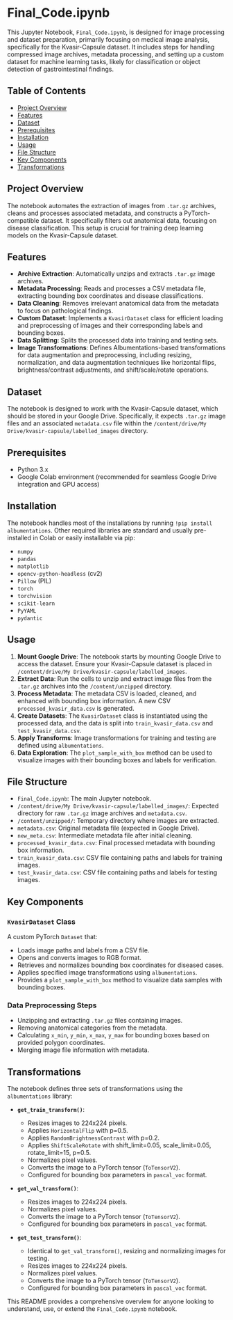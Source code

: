 # Final_Code.ipynb

This Jupyter Notebook, `Final_Code.ipynb`, is designed for image processing and dataset preparation, primarily focusing on medical image analysis, specifically for the Kvasir-Capsule dataset. It includes steps for handling compressed image archives, metadata processing, and setting up a custom dataset for machine learning tasks, likely for classification or object detection of gastrointestinal findings.

## Table of Contents
- [Project Overview](#project-overview)
- [Features](#features)
- [Dataset](#dataset)
- [Prerequisites](#prerequisites)
- [Installation](#installation)
- [Usage](#usage)
- [File Structure](#file-structure)
- [Key Components](#key-components)
- [Transformations](#transformations)

## Project Overview
The notebook automates the extraction of images from `.tar.gz` archives, cleans and processes associated metadata, and constructs a PyTorch-compatible dataset. It specifically filters out anatomical data, focusing on disease classification. This setup is crucial for training deep learning models on the Kvasir-Capsule dataset.

## Features
- **Archive Extraction**: Automatically unzips and extracts `.tar.gz` image archives.
- **Metadata Processing**: Reads and processes a CSV metadata file, extracting bounding box coordinates and disease classifications.
- **Data Cleaning**: Removes irrelevant anatomical data from the metadata to focus on pathological findings.
- **Custom Dataset**: Implements a `KvasirDataset` class for efficient loading and preprocessing of images and their corresponding labels and bounding boxes.
- **Data Splitting**: Splits the processed data into training and testing sets.
- **Image Transformations**: Defines Albumentations-based transformations for data augmentation and preprocessing, including resizing, normalization, and data augmentation techniques like horizontal flips, brightness/contrast adjustments, and shift/scale/rotate operations.

## Dataset
The notebook is designed to work with the Kvasir-Capsule dataset, which should be stored in your Google Drive. Specifically, it expects `.tar.gz` image files and an associated `metadata.csv` file within the `/content/drive/My Drive/kvasir-capsule/labelled_images` directory.

## Prerequisites
- Python 3.x
- Google Colab environment (recommended for seamless Google Drive integration and GPU access)

## Installation
The notebook handles most of the installations by running `!pip install albumentations`. Other required libraries are standard and usually pre-installed in Colab or easily installable via pip:
- `numpy`
- `pandas`
- `matplotlib`
- `opencv-python-headless` (cv2)
- `Pillow` (PIL)
- `torch`
- `torchvision`
- `scikit-learn`
- `PyYAML`
- `pydantic`

## Usage
1.  **Mount Google Drive**: The notebook starts by mounting Google Drive to access the dataset. Ensure your Kvasir-Capsule dataset is placed in `/content/drive/My Drive/kvasir-capsule/labelled_images`.
2.  **Extract Data**: Run the cells to unzip and extract image files from the `.tar.gz` archives into the `/content/unzipped` directory.
3.  **Process Metadata**: The metadata CSV is loaded, cleaned, and enhanced with bounding box information. A new CSV `processed_kvasir_data.csv` is generated.
4.  **Create Datasets**: The `KvasirDataset` class is instantiated using the processed data, and the data is split into `train_kvasir_data.csv` and `test_kvasir_data.csv`.
5.  **Apply Transforms**: Image transformations for training and testing are defined using `albumentations`.
6.  **Data Exploration**: The `plot_sample_with_box` method can be used to visualize images with their bounding boxes and labels for verification.

## File Structure
- `Final_Code.ipynb`: The main Jupyter notebook.
- `/content/drive/My Drive/kvasir-capsule/labelled_images/`: Expected directory for raw `.tar.gz` image archives and `metadata.csv`.
- `/content/unzipped/`: Temporary directory where images are extracted.
- `metadata.csv`: Original metadata file (expected in Google Drive).
- `new_meta.csv`: Intermediate metadata file after initial cleaning.
- `processed_kvasir_data.csv`: Final processed metadata with bounding box information.
- `train_kvasir_data.csv`: CSV file containing paths and labels for training images.
- `test_kvasir_data.csv`: CSV file containing paths and labels for testing images.

## Key Components

### `KvasirDataset` Class
A custom PyTorch `Dataset` that:
- Loads image paths and labels from a CSV file.
- Opens and converts images to RGB format.
- Retrieves and normalizes bounding box coordinates for diseased cases.
- Applies specified image transformations using `albumentations`.
- Provides a `plot_sample_with_box` method to visualize data samples with bounding boxes.

### Data Preprocessing Steps
- Unzipping and extracting `.tar.gz` files containing images.
- Removing anatomical categories from the metadata.
- Calculating `x_min`, `y_min`, `x_max`, `y_max` for bounding boxes based on provided polygon coordinates.
- Merging image file information with metadata.

## Transformations

The notebook defines three sets of transformations using the `albumentations` library:

-   **`get_train_transform()`**:
    -   Resizes images to 224x224 pixels.
    -   Applies `HorizontalFlip` with p=0.5.
    -   Applies `RandomBrightnessContrast` with p=0.2.
    -   Applies `ShiftScaleRotate` with shift\_limit=0.05, scale\_limit=0.05, rotate\_limit=15, p=0.5.
    -   Normalizes pixel values.
    -   Converts the image to a PyTorch tensor (`ToTensorV2`).
    -   Configured for bounding box parameters in `pascal_voc` format.

-   **`get_val_transform()`**:
    -   Resizes images to 224x224 pixels.
    -   Normalizes pixel values.
    -   Converts the image to a PyTorch tensor (`ToTensorV2`).
    -   Configured for bounding box parameters in `pascal_voc` format.

-   **`get_test_transform()`**:
    -   Identical to `get_val_transform()`, resizing and normalizing images for testing.
    -   Resizes images to 224x224 pixels.
    -   Normalizes pixel values.
    -   Converts the image to a PyTorch tensor (`ToTensorV2`).
    -   Configured for bounding box parameters in `pascal_voc` format.

This README provides a comprehensive overview for anyone looking to understand, use, or extend the `Final_Code.ipynb` notebook.
